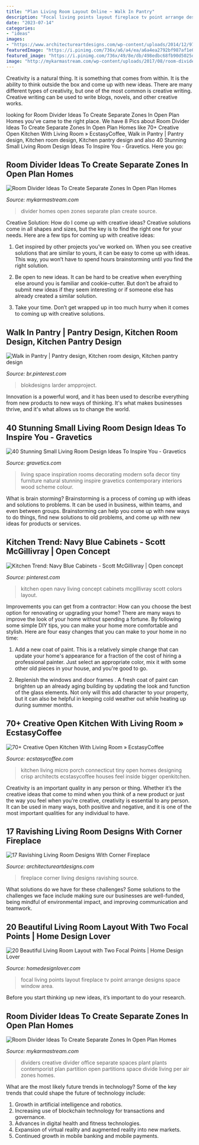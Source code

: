 ```yaml
---
title: "Plan Living Room Layout Online ~ Walk In Pantry"
description: "Focal living points layout fireplace tv point arrange designs space window area"
date: "2023-07-14"
categories:
- "ideas"
images:
- "https://www.architectureartdesigns.com/wp-content/uploads/2014/12/970-630x419.jpg"
featuredImage: "https://i.pinimg.com/736x/a6/a4/ea/a6a4ea2792bf987af1e03f0118303e7e.jpg"
featured_image: "https://i.pinimg.com/736x/49/8e/db/498edbc68fb90d5025dfe7a4cff1a03f.jpg"
image: "http://mykarmastream.com/wp-content/uploads/2017/08/room-divider-7.jpg"
---
```



Creativity is a natural thing. It is something that comes from within. It is the ability to think outside the box and come up with new ideas. There are many different types of creativity, but one of the most common is creative writing. Creative writing can be used to write blogs, novels, and other creative works.

	

		
looking for Room Divider Ideas To Create Separate Zones In Open Plan Homes you've came to the right place. We have 8 Pics about Room Divider Ideas To Create Separate Zones In Open Plan Homes like 70+ Creative Open Kitchen With Living Room » EcstasyCoffee, Walk in Pantry | Pantry design, Kitchen room design, Kitchen pantry design and also 40 Stunning Small Living Room Design Ideas To Inspire You - Gravetics. Here you go:
		
    
## Room Divider Ideas To Create Separate Zones In Open Plan Homes

<img loading=lazy src="http://mykarmastream.com/wp-content/uploads/2017/08/room-divider-10.jpg" onerror="this.onerror=null;this.src='https://tse2.mm.bing.net/th?id=OIP.HMLwVRvk_BoXqQ-27X7AMQHaQI&amp;pid=15.1';" alt="Room Divider Ideas To Create Separate Zones In Open Plan Homes">

_Source: mykarmastream.com_

>divider homes open zones separate plan create source. 

	

Creative Solution: How do I come up with creative ideas?
Creative solutions come in all shapes and sizes, but the key is to find the right one for your needs. Here are a few tips for coming up with creative ideas:
1. Get inspired by other projects you’ve worked on. When you see creative solutions that are similar to yours, it can be easy to come up with ideas. This way, you won’t have to spend hours brainstorming until you find the right solution.

2. Be open to new ideas. It can be hard to be creative when everything else around you is familiar and cookie-cutter. But don’t be afraid to submit new ideas if they seem interesting or if someone else has already created a similar solution.

3. Take your time. Don’t get wrapped up in too much hurry when it comes to coming up with creative solutions.

    
## Walk In Pantry | Pantry Design, Kitchen Room Design, Kitchen Pantry Design

<img loading=lazy src="https://i.pinimg.com/736x/49/8e/db/498edbc68fb90d5025dfe7a4cff1a03f.jpg" onerror="this.onerror=null;this.src='https://tse3.mm.bing.net/th?id=OIP.Zgz88pq8S6n-ZZT0eORw_wHaLj&amp;pid=15.1';" alt="Walk in Pantry | Pantry design, Kitchen room design, Kitchen pantry design">

_Source: br.pinterest.com_

>blokdesigns larder ampproject. 

	

Innovation is a powerful word, and it has been used to describe everything from new products to new ways of thinking. It's what makes businesses thrive, and it's what allows us to change the world.

    
## 40 Stunning Small Living Room Design Ideas To Inspire You - Gravetics

<img loading=lazy src="https://www.gravetics.com/wp-content/uploads/2016/12/Small-Living-Room-Ideas14.jpg" onerror="this.onerror=null;this.src='https://tse4.mm.bing.net/th?id=OIP.IsN7ioTByKfmL2y5xvsEYwHaHa&amp;pid=15.1';" alt="40 Stunning Small Living Room Design Ideas To Inspire You - Gravetics">

_Source: gravetics.com_

>living space inspiration rooms decorating modern sofa decor tiny furniture natural stunning inspire gravetics contemporary interiors wood scheme colour. 

	

What is brain storming?
Brainstorming is a process of coming up with ideas and solutions to problems. It can be used in business, within teams, and even between groups. Brainstorming can help you come up with new ways to do things, find new solutions to old problems, and come up with new ideas for products or services.

    
## Kitchen Trend: Navy Blue Cabinets - Scott McGillivray | Open Concept

<img loading=lazy src="https://i.pinimg.com/736x/a6/a4/ea/a6a4ea2792bf987af1e03f0118303e7e.jpg" onerror="this.onerror=null;this.src='https://tse3.mm.bing.net/th?id=OIP.VpULWvyVBdhJqfs1VB_zhgHaE9&amp;pid=15.1';" alt="Kitchen Trend: Navy Blue Cabinets - Scott McGillivray | Open concept">

_Source: pinterest.com_

>kitchen open navy living concept cabinets mcgillivray scott colors layout. 

	

Improvements you can get from a contractor: How can you choose the best option for renovating or upgrading your home?
There are many ways to improve the look of your home without spending a fortune. By following some simple DIY tips, you can make your home more comfortable and stylish. Here are four easy changes that you can make to your home in no time:
1. Add a new coat of paint. This is a relatively simple change that can update your home's appearance for a fraction of the cost of hiring a professional painter. Just select an appropriate color, mix it with some other old pieces in your house, and you're good to go.

2. Replenish the windows and door frames . A fresh coat of paint can brighten up an already aging building by updating the look and function of the glass elements. Not only will this add character to your property, but it can also be helpful in keeping cold weather out while heating up during summer months.


    
## 70+ Creative Open Kitchen With Living Room » EcstasyCoffee

<img loading=lazy src="https://i0.wp.com/www.ecstasycoffee.com/wp-content/uploads/2018/05/Open-Kitchen-with-Living-Room-70.jpg?resize=750%2C974" onerror="this.onerror=null;this.src='https://tse2.mm.bing.net/th?id=OIP.O9qbNEPCxQkxz7CzCrTkaAHaJn&amp;pid=15.1';" alt="70+ Creative Open Kitchen With Living Room » EcstasyCoffee">

_Source: ecstasycoffee.com_

>kitchen living micro porch connecticut tiny open homes designing crisp architects ecstasycoffee houses feel inside bigger openkitchen. 

	

Creativity is an important quality in any person or thing. Whether it’s the creative ideas that come to mind when you think of a new product or just the way you feel when you’re creative, creativity is essential to any person. It can be used in many ways, both positive and negative, and it is one of the most important qualities for any individual to have.

    
## 17 Ravishing Living Room Designs With Corner Fireplace

<img loading=lazy src="https://www.architectureartdesigns.com/wp-content/uploads/2014/12/970-630x419.jpg" onerror="this.onerror=null;this.src='https://tse3.mm.bing.net/th?id=OIP.flHcwvONACO0qfSAl751GwHaE7&amp;pid=15.1';" alt="17 Ravishing Living Room Designs With Corner Fireplace">

_Source: architectureartdesigns.com_

>fireplace corner living designs ravishing source. 

	

What solutions do we have for these challenges?
Some solutions to the challenges we face include making sure our businesses are well-funded, being mindful of environmental impact, and improving communication and teamwork.

    
## 20 Beautiful Living Room Layout With Two Focal Points | Home Design Lover

<img loading=lazy src="http://homedesignlover.com/wp-content/uploads/2014/11/two-focal-lr.jpg" onerror="this.onerror=null;this.src='https://tse1.mm.bing.net/th?id=OIP.i-wyDgtpFVWHk5uFiJYLMQHaEK&amp;pid=15.1';" alt="20 Beautiful Living Room Layout with Two Focal Points | Home Design Lover">

_Source: homedesignlover.com_

>focal living points layout fireplace tv point arrange designs space window area. 

	

Before you start thinking up new ideas, it’s important to do your research.

    
## Room Divider Ideas To Create Separate Zones In Open Plan Homes

<img loading=lazy src="http://mykarmastream.com/wp-content/uploads/2017/08/room-divider-7.jpg" onerror="this.onerror=null;this.src='https://tse4.mm.bing.net/th?id=OIP.whZvgkuUE7vTQU931QtKvAHaJT&amp;pid=15.1';" alt="Room Divider Ideas To Create Separate Zones In Open Plan Homes">

_Source: mykarmastream.com_

>dividers creative divider office separate spaces plant plants contemporist plan partition open partitions space divide living per air zones homes. 

	

What are the most likely future trends in technology?
Some of the key trends that could shape the future of technology include: 
1. Growth in artificial intelligence and robotics. 
2. Increasing use of blockchain technology for transactions and governance. 
3. Advances in digital health and fitness technologies. 
4. Expansion of virtual reality and augmented reality into new markets. 
5. Continued growth in mobile banking and mobile payments.

